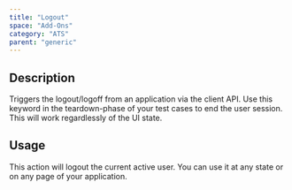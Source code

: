 ```yaml
---
title: "Logout"
space: "Add-Ons"
category: "ATS"
parent: "generic"
---
```


## Description

Triggers the logout/logoff from an application via the client API.
Use this keyword in the teardown-phase of your test cases to end the user session.
This will work regardlessly of the UI state.

## Usage

This action will logout the current active user. You can use it at any state or on any page of your application.
